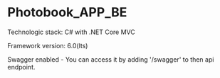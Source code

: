 # Photobook_APP_BE


Technologic stack:
C# with .NET Core MVC

Framework version: 6.0(lts)

Swagger enabled - You can access it by adding '/swagger' to then api endpoint.
